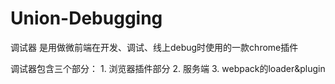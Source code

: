# Union-Debugging
调试器 是用做微前端在开发、调试、线上debug时使用的一款chrome插件

调试器包含三个部分： 1. 浏览器插件部分 2. 服务端 3. webpack的loader&plugin
